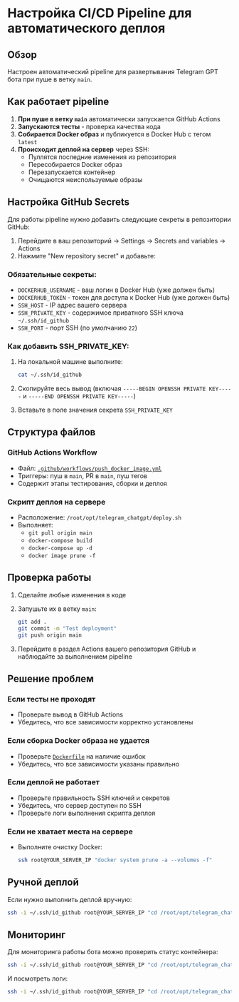 # Настройка CI/CD Pipeline для автоматического деплоя

## Обзор

Настроен автоматический pipeline для развертывания Telegram GPT бота при пуше в ветку `main`.

## Как работает pipeline

1. **При пуше в ветку `main`** автоматически запускается GitHub Actions
2. **Запускаются тесты** - проверка качества кода
3. **Собирается Docker образ** и публикуется в Docker Hub с тегом `latest`
4. **Происходит деплой на сервер** через SSH:
   - Пуллятся последние изменения из репозитория
   - Пересобирается Docker образ
   - Перезапускается контейнер
   - Очищаются неиспользуемые образы

## Настройка GitHub Secrets

Для работы pipeline нужно добавить следующие секреты в репозитории GitHub:

1. Перейдите в ваш репозиторий → Settings → Secrets and variables → Actions
2. Нажмите "New repository secret" и добавьте:

### Обязательные секреты:

- `DOCKERHUB_USERNAME` - ваш логин в Docker Hub (уже должен быть)
- `DOCKERHUB_TOKEN` - токен для доступа к Docker Hub (уже должен быть)
- `SSH_HOST` - IP адрес вашего сервера
- `SSH_PRIVATE_KEY` - содержимое приватного SSH ключа `~/.ssh/id_github`
- `SSH_PORT` - порт SSH (по умолчанию `22`)

### Как добавить SSH_PRIVATE_KEY:

1. На локальной машине выполните:
   ```bash
   cat ~/.ssh/id_github
   ```

2. Скопируйте весь вывод (включая `-----BEGIN OPENSSH PRIVATE KEY-----` и `-----END OPENSSH PRIVATE KEY-----`)

3. Вставьте в поле значения секрета `SSH_PRIVATE_KEY`

## Структура файлов

### GitHub Actions Workflow
- Файл: [`.github/workflows/push_docker_image.yml`](.github/workflows/push_docker_image.yml)
- Триггеры: пуш в `main`, PR в `main`, пуш тегов
- Содержит этапы тестирования, сборки и деплоя

### Скрипт деплоя на сервере
- Расположение: `/root/opt/telegram_chatgpt/deploy.sh`
- Выполняет:
  - `git pull origin main`
  - `docker-compose build`
  - `docker-compose up -d`
  - `docker image prune -f`

## Проверка работы

1. Сделайте любые изменения в коде
2. Запушьте их в ветку `main`:
   ```bash
   git add .
   git commit -m "Test deployment"
   git push origin main
   ```

3. Перейдите в раздел Actions вашего репозитория GitHub и наблюдайте за выполнением pipeline

## Решение проблем

### Если тесты не проходят
- Проверьте вывод в GitHub Actions
- Убедитесь, что все зависимости корректно установлены

### Если сборка Docker образа не удается
- Проверьте [`Dockerfile`](Dockerfile) на наличие ошибок
- Убедитесь, что все зависимости указаны правильно

### Если деплой не работает
- Проверьте правильность SSH ключей и секретов
- Убедитесь, что сервер доступен по SSH
- Проверьте логи выполнения скрипта деплоя

### Если не хватает места на сервере
- Выполните очистку Docker:
  ```bash
  ssh root@YOUR_SERVER_IP "docker system prune -a --volumes -f"
  ```

## Ручной деплой

Если нужно выполнить деплой вручную:

```bash
ssh -i ~/.ssh/id_github root@YOUR_SERVER_IP "cd /root/opt/telegram_chatgpt && ./deploy.sh"
```

## Мониторинг

Для мониторинга работы бота можно проверить статус контейнера:

```bash
ssh -i ~/.ssh/id_github root@YOUR_SERVER_IP "cd /root/opt/telegram_chatgpt && docker-compose ps"
```

И посмотреть логи:

```bash
ssh -i ~/.ssh/id_github root@YOUR_SERVER_IP "cd /root/opt/telegram_chatgpt && docker-compose logs -f"